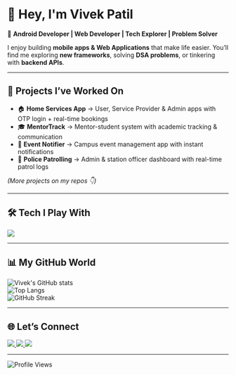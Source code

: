 # 👋 Hey, I'm Vivek Patil  

🎯 **Android Developer | Web Developer | Tech Explorer | Problem Solver**  

I enjoy building **mobile apps & Web Applications** that make life easier. 
You’ll find me exploring **new frameworks**, solving **DSA problems**, or tinkering with **backend APIs**.  

---

## 🧩 Projects I’ve Worked On
- 🏠 **Home Services App** → User, Service Provider & Admin apps with OTP login + real-time bookings  
- 🎓 **MentorTrack** → Mentor-student system with academic tracking & communication  
- 🎉 **Event Notifier** → Campus event management app with instant notifications  
- 🚓 **Police Patrolling** → Admin & station officer dashboard with real-time patrol logs  

*(More projects on my repos 👇)*  

---

## 🛠 Tech I Play With
<p>
  <img src="https://skillicons.dev/icons?i=java,androidstudio,firebase,python,fastapi,react,mysql,mongodb,git,github,vscode" />
</p>

---

## 📊 My GitHub World
![Vivek's GitHub stats](https://github-readme-stats.vercel.app/api?username=VivekPatil-2006&show_icons=true&theme=radical)  
![Top Langs](https://github-readme-stats.vercel.app/api/top-langs/?username=VivekPatil-2006&layout=compact&theme=radical)  
![GitHub Streak](https://github-readme-streak-stats.herokuapp.com/?user=VivekPatil-2006&theme=radical)  

---

## 🌐 Let’s Connect
<p>
  <a href="https://www.linkedin.com/in/vivekpatil06/" target="_blank">
    <img src="https://img.shields.io/badge/LinkedIn-blue?style=for-the-badge&logo=linkedin" />
  </a>
  <a href="mailto:vivek.j.patil2006@gmail.com">
    <img src="https://img.shields.io/badge/Email-red?style=for-the-badge&logo=gmail&logoColor=white" />
  </a>
  <a href="https://github.com/VivekPatil-2006">
    <img src="https://img.shields.io/badge/GitHub-black?style=for-the-badge&logo=github" />
  </a>
</p>

---

![Profile Views](https://komarev.com/ghpvc/?username=VivekPatil-2006&color=blue)
